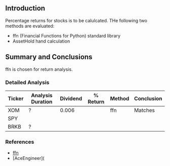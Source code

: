 ## Introduction

Percentage returns for stocks is to be calulcated. THe following two methods are evaluated:

- ffn (Financial Functions for Python) standard library
- AssetHold hand calculation

## Summary and Conclusions

ffn is chosen for return analysis.

### Detailed Analysis

| Ticker | Analysis Duration | Dividend | % Return | Method | Conclusion |
| --- | --- | --- | --- | --- | --- |
| XOM | ? | 0.006 |  | ffn | Matches  |
| SPY |
| BRKB | ?

### References

- [ffn](https://pmorissette.github.io/ffn/)
- [AceEngineer](
